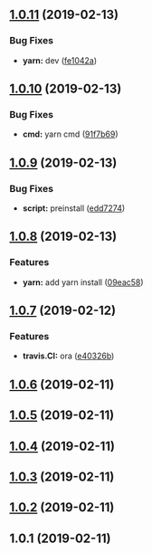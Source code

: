 ## [1.0.11](https://github.com/LeeRayno/gccl/compare/v1.0.10...v1.0.11) (2019-02-13)


### Bug Fixes

* **yarn:** dev ([fe1042a](https://github.com/LeeRayno/gccl/commit/fe1042a))



## [1.0.10](https://github.com/LeeRayno/gccl/compare/v1.0.9...v1.0.10) (2019-02-13)


### Bug Fixes

* **cmd:** yarn cmd ([91f7b69](https://github.com/LeeRayno/gccl/commit/91f7b69))



## [1.0.9](https://github.com/LeeRayno/gccl/compare/v1.0.8...v1.0.9) (2019-02-13)


### Bug Fixes

* **script:** preinstall ([edd7274](https://github.com/LeeRayno/gccl/commit/edd7274))



## [1.0.8](https://github.com/LeeRayno/gccl/compare/v1.0.7...v1.0.8) (2019-02-13)


### Features

* **yarn:** add yarn install ([09eac58](https://github.com/LeeRayno/gccl/commit/09eac58))



## [1.0.7](https://github.com/LeeRayno/gccl/compare/v1.0.6...v1.0.7) (2019-02-12)


### Features

* **travis.CI:** ora ([e40326b](https://github.com/LeeRayno/gccl/commit/e40326b))



## [1.0.6](https://github.com/LeeRayno/gccl/compare/v1.0.5...v1.0.6) (2019-02-11)



## [1.0.5](https://github.com/LeeRayno/gccl/compare/v1.0.4...v1.0.5) (2019-02-11)



## [1.0.4](https://github.com/LeeRayno/gccl/compare/v1.0.3...v1.0.4) (2019-02-11)



## [1.0.3](https://github.com/LeeRayno/gccl/compare/v1.0.2...v1.0.3) (2019-02-11)



## [1.0.2](https://github.com/LeeRayno/gccl/compare/v1.0.1...v1.0.2) (2019-02-11)



## 1.0.1 (2019-02-11)



